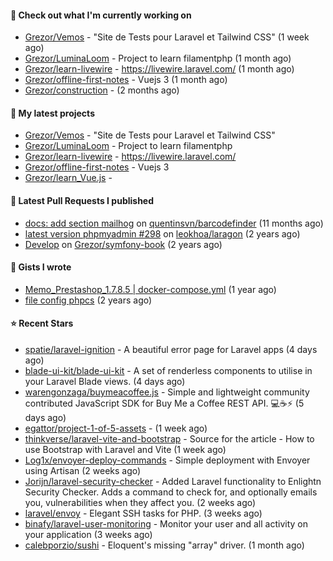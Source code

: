 #### 👷 Check out what I'm currently working on

- [Grezor/Vemos](https://github.com/Grezor/Vemos) - &#34;Site de Tests pour Laravel et Tailwind CSS&#34; (1 week ago)
- [Grezor/LuminaLoom](https://github.com/Grezor/LuminaLoom) - Project to learn filamentphp (1 month ago)
- [Grezor/learn-livewire](https://github.com/Grezor/learn-livewire) - https://livewire.laravel.com/ (1 month ago)
- [Grezor/offline-first-notes](https://github.com/Grezor/offline-first-notes) - Vuejs 3 (1 month ago)
- [Grezor/construction](https://github.com/Grezor/construction) -  (2 months ago)

#### 🌱 My latest projects

- [Grezor/Vemos](https://github.com/Grezor/Vemos) - &#34;Site de Tests pour Laravel et Tailwind CSS&#34;
- [Grezor/LuminaLoom](https://github.com/Grezor/LuminaLoom) - Project to learn filamentphp
- [Grezor/learn-livewire](https://github.com/Grezor/learn-livewire) - https://livewire.laravel.com/
- [Grezor/offline-first-notes](https://github.com/Grezor/offline-first-notes) - Vuejs 3
- [Grezor/learn_Vue.js](https://github.com/Grezor/learn_Vue.js) - 

#### 🔨 Latest Pull Requests I published

- [docs: add section mailhog](https://github.com/quentinsvn/barcodefinder/pull/2) on [quentinsvn/barcodefinder](https://github.com/quentinsvn/barcodefinder) (11 months ago)
- [latest version phpmyadmin #298](https://github.com/leokhoa/laragon/pull/299) on [leokhoa/laragon](https://github.com/leokhoa/laragon) (2 years ago)
- [Develop](https://github.com/Grezor/symfony-book/pull/2) on [Grezor/symfony-book](https://github.com/Grezor/symfony-book) (2 years ago)

#### 📓 Gists I wrote

- [Memo_Prestashop_1.7.8.5 | docker-compose.yml](https://gist.github.com/eb78b378ed9f40780dc077b361ead337) (1 year ago)
- [file config phpcs](https://gist.github.com/27d8a6056d2e171aed20c26699439861) (2 years ago)

#### ⭐ Recent Stars

- [spatie/laravel-ignition](https://github.com/spatie/laravel-ignition) - A beautiful error page for Laravel apps (4 days ago)
- [blade-ui-kit/blade-ui-kit](https://github.com/blade-ui-kit/blade-ui-kit) - A set of renderless components to utilise in your Laravel Blade views. (4 days ago)
- [warengonzaga/buymeacoffee.js](https://github.com/warengonzaga/buymeacoffee.js) - Simple and lightweight community contributed JavaScript SDK for Buy Me a Coffee REST API. 💻☕⚡ (5 days ago)
- [egattor/project-1-of-5-assets](https://github.com/egattor/project-1-of-5-assets) -  (1 week ago)
- [thinkverse/laravel-vite-and-bootstrap](https://github.com/thinkverse/laravel-vite-and-bootstrap) - Source for the article - How to use Bootstrap with Laravel and Vite (1 week ago)
- [Log1x/envoyer-deploy-commands](https://github.com/Log1x/envoyer-deploy-commands) - Simple deployment with Envoyer using Artisan (2 weeks ago)
- [Jorijn/laravel-security-checker](https://github.com/Jorijn/laravel-security-checker) - Added Laravel functionality to Enlightn Security Checker. Adds a command to check for, and optionally emails you, vulnerabilities when they affect you. (2 weeks ago)
- [laravel/envoy](https://github.com/laravel/envoy) - Elegant SSH tasks for PHP. (3 weeks ago)
- [binafy/laravel-user-monitoring](https://github.com/binafy/laravel-user-monitoring) - Monitor your user and all activity on your application (3 weeks ago)
- [calebporzio/sushi](https://github.com/calebporzio/sushi) - Eloquent&#39;s missing &#34;array&#34; driver. (1 month ago)

